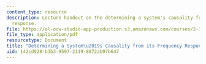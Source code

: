 ```yaml
---
content_type: resource
description: Lecture handout on the determining a system's causality from its frequency
  response.
file: https://ol-ocw-studio-app-production.s3.amazonaws.com/courses/2-161-signal-processing-continuous-and-discrete-fall-2008/142cd928b3b3959721198872ab97b647_causality.pdf
file_type: application/pdf
resourcetype: Document
title: "Determining a System\u2019s Causality from its Frequency Response"
uid: 142cd928-b3b3-9597-2119-8872ab97b647
---
```


